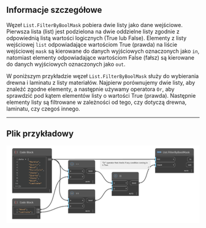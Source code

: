 ## Informacje szczegółowe
Węzeł `List.FilterByBoolMask` pobiera dwie listy jako dane wejściowe. Pierwsza lista (list) jest podzielona na dwie oddzielne listy zgodnie z odpowiednią listą wartości logicznych (True lub False). Elementy z listy wejściowej `list` odpowiadające wartościom True (prawda) na liście wejściowej `mask` są kierowane do danych wyjściowych oznaczonych jako `in`, natomiast elementy odpowiadające wartościom False (fałsz) są kierowane do danych wyjściowych oznaczonych jako `out`.

W poniższym przykładzie węzeł `List.FilterByBoolMask` służy do wybierania drewna i laminatu z listy materiałów. Najpierw porównujemy dwie listy, aby znaleźć zgodne elementy, a następnie używamy operatora `Or`, aby sprawdzić pod kątem elementów listy o wartości True (prawda). Następnie elementy listy są filtrowane w zależności od tego, czy dotyczą drewna, laminatu, czy czegoś innego.
___
## Plik przykładowy

![List.FilterByBoolMask](./DSCore.List.FilterByBoolMask_img.jpg)
